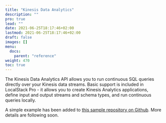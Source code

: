 ```yaml
---
title: "Kinesis Data Analytics"
description: ""
pro: true
lead: ""
date: 2021-06-25T18:17:46+02:00
lastmod: 2021-06-25T18:17:46+02:00
draft: false
images: []
menu:
  docs:
    parent: "reference"
weight: 470
toc: true
---
```


The Kinesis Data Analytics API allows you to run continuous SQL queries directly over your Kinesis data streams. Basic support is included in LocalStack Pro - it allows you to create Kinesis Analytics applications, define input and output streams and schema types, and run continuous queries locally.

A simple example has been added to [this sample repository on Github](https://github.com/localstack/localstack-pro-samples/tree/master/kinesis-analytics). More details are following soon.
